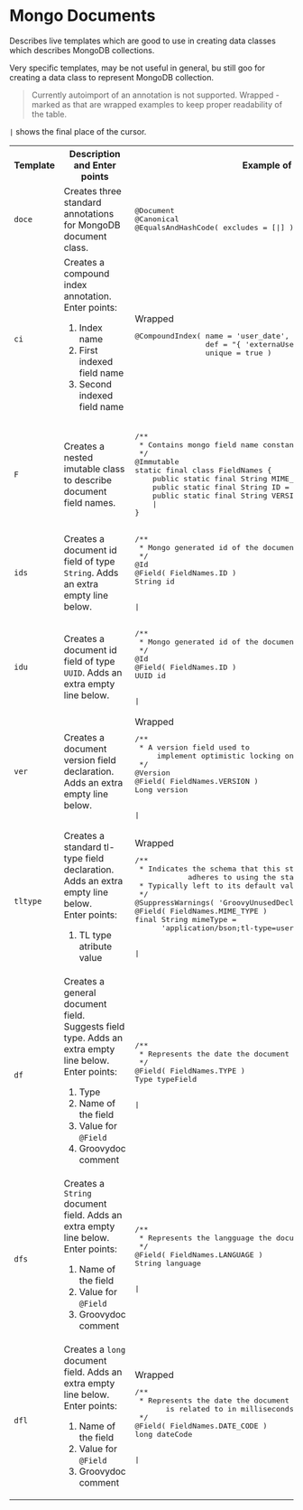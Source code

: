# Mongo Documents
Describes live templates which are good to use in creating data classes which describes MongoDB collections.

Very specific templates, may be not useful in general, bu still goo for creating a data class to represent MongoDB collection.
> Currently autoimport of an annotation is not supported.
> Wrapped - marked as that are wrapped examples to keep proper readability of the table.

`|` shows the final place of the cursor.

<table>
  <tr>
    <th>Template</th><th>Description and Enter points</th><th>Example of the result</th>
  </tr>
  <tr>
    <td><code>doce</code></td>
    <td>Creates three standard annotations for MongoDB document class.</td>
    <td>
      <pre lang='Groovy'>
@Document
@Canonical
@EqualsAndHashCode( excludes = [|] )</pre>
    </td>
  </tr>
  <tr>
    <td><code>ci</code></td>
    <td>Creates a compound index annotation.<br/>
      Enter points:<br/>
      <ol>
        <li>Index name</li>
        <li>First indexed field name</li>
        <li>Second indexed field name</li>
      </ol>
    </td>
    <td>
      Wrapped
      <pre lang='Groovy'>
@CompoundIndex( name = 'user_date', 
                def = "{ 'externaUserId': 1, 'dateCode': 1| }", 
                unique = true )</pre>
    </td>
  </tr>
  <tr>
    <td><code>F</code></td>
    <td>Creates a nested imutable class to describe document field names.</td>
    <td>
      <pre lang='Groovy'>
/**
 * Contains mongo field name constants, which are publicly accessible.
 */
@Immutable
static final class FieldNames {
    public static final String MIME_TYPE = 'mime-type'
    public static final String ID = '_id'
    public static final String VERSION = 'version'
    |
}</pre>
    </td>
  </tr>
  <tr>
    <td><code>ids</code></td>
    <td>Creates a document id field of type <code>String</code>. Adds an extra empty line below.</td>
    <td>
      <pre lang='Groovy'>
/**
 * Mongo generated id of the document.
 */
@Id
@Field( FieldNames.ID )
String id
<br/>
|</pre>
    </td>
  </tr>
  <tr>
    <td><code>idu</code></td>
    <td>Creates a document id field of type <code>UUID</code>. Adds an extra empty line below.</td>
    <td>
      <pre lang='Groovy'>
/**
 * Mongo generated id of the document.
 */
@Id
@Field( FieldNames.ID )
UUID id
<br/>
|</pre>
    </td>
  </tr>
  <tr>
    <td><code>ver</code></td>
    <td>Creates a document version field declaration. Adds an extra empty line below.</td>
    <td>
      Wrapped
      <pre lang='Groovy'>
/**
 * A version field used to 
     implement optimistic locking on entities.
 */
@Version
@Field( FieldNames.VERSION )
Long version
<br/>
|</pre>
    </td>
  </tr>
  <tr>
    <td><code>tltype</code></td>
    <td>Creates a standard tl-type field declaration. Adds an extra empty line below.<br/>
      Enter points:<br/>
      <ol>
        <li>TL type atribute value</li>
      </ol>
    </td>
    <td>
      Wrapped
      <pre lang='Groovy'>
/**
 * Indicates the schema that this structure 
            adheres to using the standard mime-type notation.
 * Typically left to its default value.
 */
@SuppressWarnings( 'GroovyUnusedDeclaration' )
@Field( FieldNames.MIME_TYPE )
final String mimeType = 
      'application/bson;tl-type=user-document;version=1.0.0'
<br/>
|</pre>
    </td>
  </tr>
  <tr>
    <td><code>df</code></td>
    <td>Creates a general document field. Suggests field type. Adds an extra empty line below.<br/>
      Enter points:<br/>
      <ol>
        <li>Type</li>
        <li>Name of the field</li>
        <li>Value for <code>@Field</code></li>
        <li>Groovydoc comment</li>
      </ol>
    </td>
    <td>
      <pre lang='Groovy'>
/**
 * Represents the date the document is related to.
 */
@Field( FieldNames.TYPE )
Type typeField
<br/>
|</pre>
    </td>
  </tr>
  <tr>
    <td><code>dfs</code></td>
    <td>Creates a <code>String</code> document field. Adds an extra empty line below.<br/>
      Enter points:<br/>
      <ol>
        <li>Name of the field</li>
        <li>Value for <code>@Field</code></li>
        <li>Groovydoc comment</li>
      </ol>
    </td>
    <td>
      <pre lang='Groovy'>
/**
 * Represents the langguage the document is related to.
 */
@Field( FieldNames.LANGUAGE )
String language
<br/>
|</pre>
    </td>
  </tr>
  <tr>
    <td><code>dfl</code></td>
    <td>Creates a <code>long</code> document field. Adds an extra empty line below.<br/>
      Enter points:<br/>
      <ol>
        <li>Name of the field</li>
        <li>Value for <code>@Field</code></li>
        <li>Groovydoc comment</li>
      </ol>
    </td>
    <td>
      Wrapped
      <pre lang='Groovy'>
/**
 * Represents the date the document 
       is related to in milliseconds since Epoch.
 */
@Field( FieldNames.DATE_CODE )
long dateCode
<br/>
|</pre>
    </td>
  </tr>
</table>
